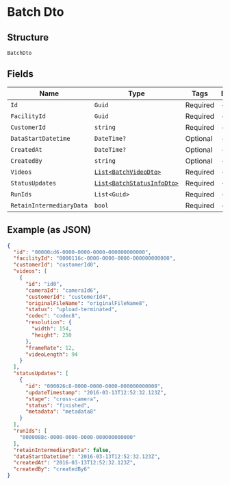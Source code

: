 
# Batch Dto

## Structure

`BatchDto`

## Fields

| Name | Type | Tags | Description |
|  --- | --- | --- | --- |
| `Id` | `Guid` | Required | - |
| `FacilityId` | `Guid` | Required | - |
| `CustomerId` | `string` | Required | - |
| `DataStartDatetime` | `DateTime?` | Optional | - |
| `CreatedAt` | `DateTime?` | Optional | - |
| `CreatedBy` | `string` | Optional | - |
| `Videos` | [`List<BatchVideoDto>`](../../doc/models/batch-video-dto.md) | Required | - |
| `StatusUpdates` | [`List<BatchStatusInfoDto>`](../../doc/models/batch-status-info-dto.md) | Required | - |
| `RunIds` | `List<Guid>` | Required | - |
| `RetainIntermediaryData` | `bool` | Required | - |

## Example (as JSON)

```json
{
  "id": "00000cd6-0000-0000-0000-000000000000",
  "facilityId": "0000116c-0000-0000-0000-000000000000",
  "customerId": "customerId0",
  "videos": [
    {
      "id": "id0",
      "cameraId": "cameraId6",
      "customerId": "customerId4",
      "originalFileName": "originalFileName8",
      "status": "upload-terminated",
      "codec": "codec8",
      "resolution": {
        "width": 154,
        "height": 250
      },
      "frameRate": 12,
      "videoLength": 94
    }
  ],
  "statusUpdates": [
    {
      "id": "000026c8-0000-0000-0000-000000000000",
      "updateTimestamp": "2016-03-13T12:52:32.123Z",
      "stage": "cross-camera",
      "status": "finished",
      "metadata": "metadata8"
    }
  ],
  "runIds": [
    "0000088c-0000-0000-0000-000000000000"
  ],
  "retainIntermediaryData": false,
  "dataStartDatetime": "2016-03-13T12:52:32.123Z",
  "createdAt": "2016-03-13T12:52:32.123Z",
  "createdBy": "createdBy6"
}
```

